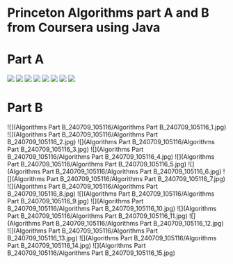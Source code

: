 # Princeton Algorithms part A and B from Coursera using Java
# Part A  
![](Algorithms-Part-A_240814_153851/Algorithms-Part-A_240814_153851_1.jpg)
![](Algorithms-Part-A_240814_153851/Algorithms-Part-A_240814_153851_2.jpg)
![](Algorithms-Part-A_240814_153851/Algorithms-Part-A_240814_153851_3.jpg)
![](Algorithms-Part-A_240814_153851/Algorithms-Part-A_240814_153851_4.jpg)
![](Algorithms-Part-A_240814_153851/Algorithms-Part-A_240814_153851_5.jpg)
![](Algorithms-Part-A_240814_153851/Algorithms-Part-A_240814_153851_6.jpg)
![](Algorithms-Part-A_240814_153851/Algorithms-Part-A_240814_153851_7.jpg)
![](Algorithms-Part-A_240814_153851/Algorithms-Part-A_240814_153851_8.jpg)

# Part B

![](Algorithms Part B_240709_105116/Algorithms Part B_240709_105116_1.jpg)
![](Algorithms Part B_240709_105116/Algorithms Part B_240709_105116_2.jpg)
![](Algorithms Part B_240709_105116/Algorithms Part B_240709_105116_3.jpg)
![](Algorithms Part B_240709_105116/Algorithms Part B_240709_105116_4.jpg)
![](Algorithms Part B_240709_105116/Algorithms Part B_240709_105116_5.jpg)
![](Algorithms Part B_240709_105116/Algorithms Part B_240709_105116_6.jpg)
![](Algorithms Part B_240709_105116/Algorithms Part B_240709_105116_7.jpg)
![](Algorithms Part B_240709_105116/Algorithms Part B_240709_105116_8.jpg)
![](Algorithms Part B_240709_105116/Algorithms Part B_240709_105116_9.jpg)
![](Algorithms Part B_240709_105116/Algorithms Part B_240709_105116_10.jpg)
![](Algorithms Part B_240709_105116/Algorithms Part B_240709_105116_11.jpg)
![](Algorithms Part B_240709_105116/Algorithms Part B_240709_105116_12.jpg)
![](Algorithms Part B_240709_105116/Algorithms Part B_240709_105116_13.jpg)
![](Algorithms Part B_240709_105116/Algorithms Part B_240709_105116_14.jpg)
![](Algorithms Part B_240709_105116/Algorithms Part B_240709_105116_15.jpg)